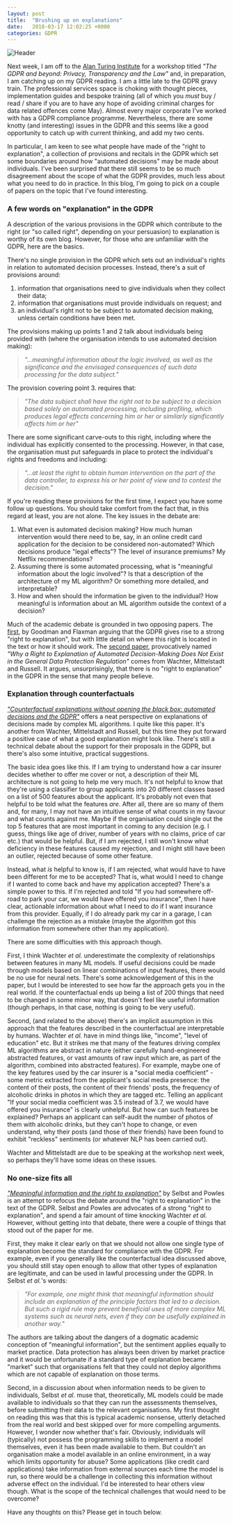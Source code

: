 ```yaml
---
layout: post
title:  "Brushing up on explanations"
date:   2018-03-17 12:02:25 +0000
categories: GDPR
---
```


![Header](https://richardbatstone.github.io/images/DD_002.PNG)

Next week, I am off to the [Alan Turing Institute](https://www.turing.ac.uk/) for a workshop titled *"The GDPR and beyond: Privacy, Transparency and the Law"* and, in preparation, I am catching up on my GDPR reading. I am a little late to the GDPR gravy train. The professional services space is choking with thought pieces, implementation guides and bespoke training (all of which you *must* buy / read / share if you are to have any hope of avoiding criminal charges for data related offences come May). Almost every major corporate I've worked with has a GDPR compliance programme. Nevertheless, there are some knotty (and interesting) issues in the GDPR and this seems like a good opportunity to catch up with current thinking, and add my two cents.

In particular, I am keen to see what people have made of the "right to explanation", a collection of provisions and recitals in the GDPR which set some boundaries around how "automated decisions" may be made about individuals. I've been surprised that there still seems to be so much disagreement about the scope of what the GDPR provides, much less about what you need to do in practice. In this blog, I'm going to pick on a couple of papers on the topic that I've found interesting.

### A few words on "explanation" in the GDPR

A description of the various provisions in the GDPR which contribute to the right (or "so called right", depending on your persuasion) to explanation is worthy of its own blog. However, for those who are unfamiliar with the GDPR, here are the basics.

There's no single provision in the GDPR which sets out an individual's rights in relation to automated decision processes. Instead, there's a suit of provisions around:

1. information that organisations need to give individuals when they collect their data;
2. information that organisations must provide individuals on request; and
3. an individual's right not to be subject to automated decision making, unless certain conditions have been met.

The provisions making up points 1 and 2 talk about individuals being provided with (where the organisation intends to use automated decision making):

> *"...meaningful information about the logic involved, as well as the significance and the envisaged consequences of such data processing for the data subject."*

The provision covering point 3. requires that:

> *"The data subject shall have the right not to be subject to a decision based solely on automated processing, including profiling, which produces legal effects concerning him or her or similarly significantly affects him or her"*

There are some significant carve-outs to this right, including where the individual has explicitly consented to the processing. However, in that case, the organisation must put safeguards in place to protect the individual's rights and freedoms and including:

> *"...at least the right to obtain human intervention on the part of the data controller, to express his or her point of view and to contest the decision."*

If you're reading these provisions for the first time, I expect you have some follow up questions. You should take comfort from the fact that, in this regard at least, you are not alone. The key issues in the debate are:

1. What even is automated decision making? How much human intervention would there need to be, say, in an online credit card application for the decision to be considered non-automated? Which decisions produce "legal effects"? The level of insurance premiums? My Netflix recommendations?
2. Assuming there is some automated processing, what is "meaningful information about the logic involved"? Is that a description of the architecture of my ML algorithm? Or something more detailed, and interpretable?
3. How and when should the information be given to the individual? How meaningful is information about an ML algorithm outside the context of a decision?

Much of the academic debate is grounded in two opposing papers. The [first](https://arxiv.org/abs/1606.08813), by Goodman and Flaxman arguing that the GDPR gives rise to a strong "right to explanation", but with little detail on where this right is located in the text or how it should work. The [second paper](https://academic.oup.com/idpl/article/7/2/76/3860948), provocatively named *"Why a Right to Explanation of Automated Decision-Making Does Not Exist in the General Data Protection Regulation"* comes from Wachter, Mittelstadt and Russell. It argues, unsurprisingly, that there is no "right to explanation" in the GDPR in the sense that many people believe. 

### Explanation through counterfactuals

*["Counterfactual explanations without opening the black box: automated decisions and the GDPR"](https://papers.ssrn.com/sol3/papers.cfm?abstract_id=3063289)* offers a neat perspective on explanations of decisions made by complex ML algorithms. I quite like this paper. It's another from Wachter, Mittelstadt and Russell, but this time they put forward a positive case of what a good explanation might look like. There's still a technical debate about the support for their proposals in the GDPR, but there's also some intuitive, practical suggestions.

The basic idea goes like this. If I am trying to understand how a car insurer decides whether to offer me cover or not, a description of their ML architecture is not going to help me very much. It's not helpful to know that they're using a classifier to group applicants into 20 different classes based on a list of 500 features about the applicant. It's probably not even that helpful to be told what the features *are*. After all, there are so many of them and, for many, I may not have an intuitive sense of what counts in my favour and what counts against me. Maybe if the organisation could single out the top 5 features that are most important in coming to any decision (e.g. I guess, things like age of driver, number of years with no claims, price of car etc.) that would be helpful. But, if I am rejected, I still won't know what deficiency in these features caused my rejection, and I might still have been an outlier, rejected because of some other feature.

Instead, what *is* helpful to know is, if I am rejected, what would have to have been different for me to be accepted? That is, what would I need to change if I wanted to come back and have my application accepted? There's a simple power to this. If I'm rejected and told "If you had somewhere off-road to park your car, we would have offered you insurance", then I have clear, actionable information about what I need to do if I want insurance from this provider. Equally, if I do already park my car in a garage, I can challenge the rejection as a mistake (maybe the algorithm got this information from somewhere other than my application).

There are some difficulties with this approach though.

First, I think Wachter *et al.* underestimate the complexity of relationships between features in many ML models. If useful decisions could be made through models based on linear combinations of input features, there would be no use for neural nets. There's some acknowledgement of this in the paper, but I would be interested to see how far the approach gets you in the real world. If the counterfactual ends up being a list of 200 things that need to be changed in some minor way, that doesn't feel like useful information (though perhaps, in that case, nothing is going to be very useful).

Second, (and related to the above) there's an implicit assumption in this approach that the features described in the counterfactual are interpretable by humans. Wachter *et al.* have in mind things like, "income", "level of education" etc. But it strikes me that many of the features driving complex ML algorithms are abstract in nature (either carefully hand-engineered abstracted features, or vast amounts of raw input which are, as part of the algorithm, combined into abstracted features). For example, maybe one of the key features used by the car insurer is a "social media coefficient" - some metric extracted from the applicant's social media presence: the content of their posts, the content of their friends' posts, the frequency of alcoholic drinks in photos in which they are tagged etc. Telling an applicant "If your social media coefficient was 3.5 instead of 3.7, we would have offered you insurance" is clearly unhelpful. But how can such features be explained? Perhaps an applicant can self-audit the number of photos of them with alcoholic drinks, but they can't hope to change, or even understand, why their posts (and those of their friends) have been found to exhibit "reckless" sentiments (or whatever NLP has been carried out).

Wachter and Mittelstadt are due to be speaking at the workshop next week, so perhaps they'll have some ideas on these issues.

### No one-size fits all

*["Meaningful information and the right to explanation"](https://academic.oup.com/idpl/article/7/4/233/4762325)* by Selbst and Powles is an attempt to refocus the debate around the "right to explanation" in the text of the GDPR. Selbst and Powles are advocates of a strong "right to explanation", and spend a fair amount of time knocking Wachter *et al.* However, without getting into that debate, there were a couple of things that stood out of the paper for me.

First, they make it clear early on that we should not allow one single type of explanation become the standard for compliance with the GDPR. For example, even if you generally like the counterfactual idea discussed above, you should still stay open enough to allow that other types of explanation are legitimate, and can be used in lawful processing under the GDPR. In Selbst *et al.*'s words:

> *"For example, one might think that meaningful information should include an explanation of the principle factors that led to a decision. But such a rigid rule may prevent beneficial uses of more complex ML systems such as neural nets, even if they can be usefully explained in another way."*

The authors are talking about the dangers of a dogmatic academic conception of "meaningful information", but the sentiment applies equally to market practice. Data protection has always been driven by market practice and it would be unfortunate if a standard type of explanation became "market" such that organisations felt that they could not deploy algorithms which are not capable of explanation on those terms.

Second, in a discussion about when information needs to be given to individuals, Selbst *et al.* muse that, theoretically, ML models could be made available to individuals so that they can run the assessments themselves, before submitting their data to the relevant organisations. My first thought on reading this was that this is typical academic nonsense, utterly detached from the real world and best skipped over for more compelling arguments. However, I wonder now whether that's fair. Obviously, individuals will (typically) not possess the programming skills to implement a model themselves, even it has been made available to them. But couldn't an organisation make a model available in an online environment, in a way which limits opportunity for abuse? Some applications (like credit card applications) take information from external sources each time the model is run, so there would be a challenge in collecting this information without adverse effect on the individual. I'd be interested to hear others view though. What is the scope of the technical challenges that would need to be overcome?

Have any thoughts on this? Please get in touch below.